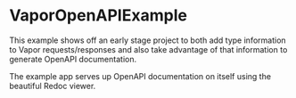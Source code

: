 # VaporOpenAPIExample

This example shows off an early stage project to both add type information to Vapor requests/responses and also take advantage of that information to generate OpenAPI documentation.

The example app serves up OpenAPI documentation on itself using the beautiful Redoc viewer.

